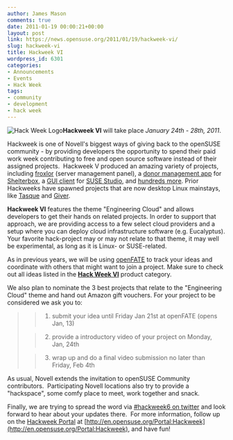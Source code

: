 ```yaml
---
author: James Mason
comments: true
date: 2011-01-19 00:00:21+00:00
layout: post
link: https://news.opensuse.org/2011/01/19/hackweek-vi/
slug: hackweek-vi
title: Hackweek VI
wordpress_id: 6301
categories:
- Announcements
- Events
- Hack Week
tags:
- community
- development
- hack week
---
```


![Hack Week Logo](http://en.opensuse.org/images/thumb/3/32/Hackweek-mug.png/270px-Hackweek-mug.png)**Hackweek VI** will take place _January 24th - 28th, 2011_.

Hackweek is one of Novell's biggest ways of giving back to the openSUSE community - by providing developers the opportunity to spend their paid work week contributing to free and open source software instead of their assigned projects.  Hackweek V produced an amazing variety of projects, including [froxlor](http://www.froxlor.org/) (server management panel), a [donor management app](http://www.youtube.com/watch?v=vYER9WaPXg0) for [Shelterbox](http://www.shelterbox.org/), a [GUI client](http://blog.cornelius-schumacher.de/2010/06/hackweek-v-graphical-suse-studio-client.html) for [SUSE Studio](http://susestudio.com), and [hundreds ](http://en.opensuse.org/openSUSE:Hackweek_V)[more](http://www.youtube.com/user/opensusetv#p/c/ACE6F324915B8230). Prior Hackweeks have spawned projects that are now desktop Linux mainstays, like [Tasque](http://live.gnome.org/Tasque) and [Giver](http://code.google.com/p/giver/).

**Hackweek VI** features the theme "Engineering Cloud" and allows developers to get their hands on related projects. In order to support that approach, we are providing access to a few select cloud providers and a setup where you can deploy cloud infrastructure software (e.g. Eucalyptus). Your favorite hack-project may or may not relate to that theme, it may well be experimental, as long as it is Linux- or SUSE-related.
<!-- more -->
As in previous years, we will be using [openFATE](https://features.opensuse.org) to track your ideas and coordinate with others that might want to join a project. Make sure to check out all ideas listed in the [**Hack Week VI**](https://features.opensuse.org/query/run?search_products[]=hackweek_6&type=find) product category.

We also plan to nominate the 3 best projects that relate to the "Engineering Cloud" theme and hand out Amazon gift vouchers. For your project to be considered we ask you to:


<blockquote>

> 
> 
	
>   1. submit your idea until Friday Jan 21st at openFATE (opens Jan, 13)
> 
	
>   2. provide a introductory video of your project on Monday, Jan, 24th
> 
	
>   3. wrap up and do a final video submission no later than Friday, Feb 4th
> 

</blockquote>


As usual, Novell extends the invitation to openSUSE Community contributors.  Participating Novell locations also try to provide a "hackspace", some comfy place to meet, work together and snack.

Finally, we are trying to spread the word via [#hackweek6 on twitter](http://twitter.com/#!/search/%23hackweek6) and look forward to hear about your updates there.  For more information, follow up on the [Hackweek Portal](http://en.opensuse.org/Portal:Hackweek) at [http://en.opensuse.org/Portal:Hackweek](http://en.opensuse.org/Portal:Hackweek), and have fun!
